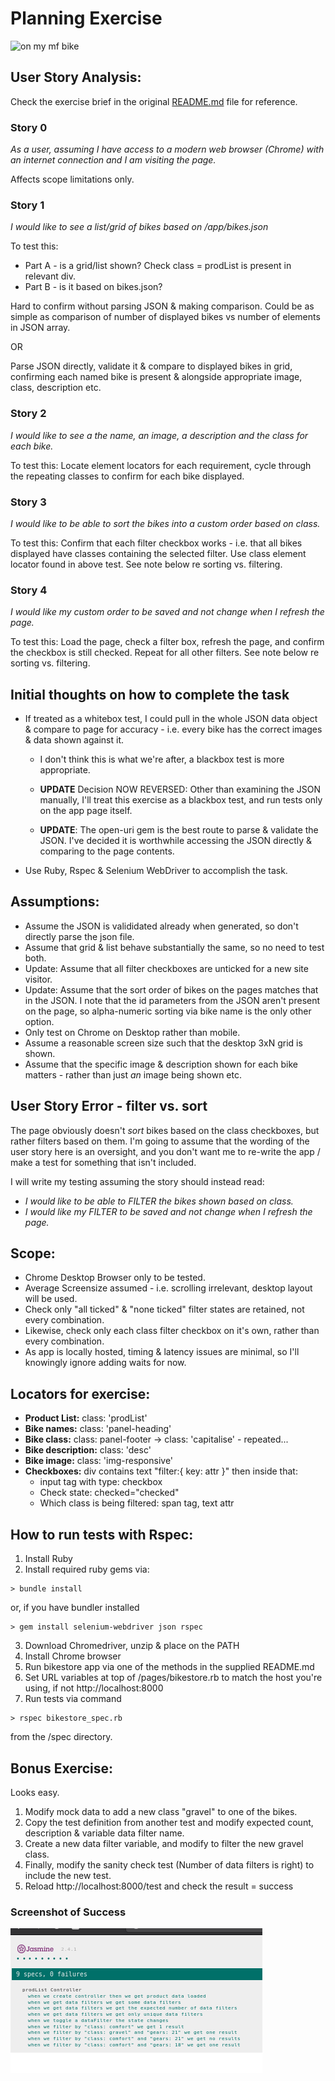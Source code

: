# Planning Exercise

![on my mf bike](/app/favicon.png)
## User Story Analysis:

Check the exercise brief in the original [README.md](README_ORIGINAL.md) file for reference.

### Story 0
*As a user, assuming I have access to a modern web browser (Chrome) with an internet connection and I am visiting the page.*

Affects scope limitations only.

### Story 1
*I would like to see a list/grid of bikes based on /app/bikes.json*

To test this: 
* Part A - is a grid/list shown? Check  class = prodList is present in relevant div.
* Part B - is it based on bikes.json?

Hard to confirm without parsing JSON & making comparison.
Could be as simple as comparison of number of displayed bikes vs number of elements in JSON array.

OR 

Parse JSON directly, validate it & compare to displayed bikes in grid, confirming each named bike is present & alongside appropriate image, class, description etc.

### Story 2
*I would like to see a the name, an image, a description and the class for each bike.*

To test this: Locate element locators for each requirement, cycle through the repeating classes to confirm for each bike displayed.

### Story 3
*I would like to be able to sort the bikes into a custom order based on class.*

To test this: Confirm that each filter checkbox works - i.e. that all bikes displayed have classes containing the selected filter. Use class element locator found in above test. See note below re sorting vs. filtering.

### Story 4
*I would like my custom order to be saved and not change when I refresh the page.*

To test this: Load the page, check a filter box, refresh the page, and confirm the checkbox is still checked. Repeat for all other filters. See note below re sorting vs. filtering.

## Initial thoughts on how to complete the task

* If treated as a whitebox test, I could pull in the whole JSON data object &  compare to page for accuracy - i.e. every bike has the correct images & data shown against it.

    * I don't think this is what we're after, a blackbox test is more appropriate.

    * **UPDATE** Decision NOW REVERSED: Other than examining the JSON manually, I'll treat this exercise as a blackbox test, and run tests only on the app page itself.
    * **UPDATE**: The open-uri gem is the best route to parse & validate the JSON. I've decided it is worthwhile accessing the JSON directly & comparing to the page contents.

* Use Ruby, Rspec & Selenium WebDriver to accomplish the task.

## Assumptions:
* Assume the JSON is valididated already when generated, so don't directly parse the json file.
* Assume that grid & list behave substantially the same, so no need to test both.
* Update: Assume that all filter checkboxes are unticked for a new site visitor.
* Update: Assume that the sort order of bikes on the pages matches that in the JSON. I note that the id parameters from the JSON aren't present on the page, so alpha-numeric sorting via bike name is the only other option.
* Only test on Chrome on Desktop rather than mobile.
* Assume a reasonable screen size such that the desktop 3xN grid is shown. 
* Assume that the specific image & description shown for each bike matters - rather than just *an* image being shown etc.

## User Story Error - filter vs. sort
The page obviously doesn't *sort* bikes based on the class checkboxes, but rather filters based on them. I'm going to assume that the wording of the user story here is an oversight, and you don't want me to re-write the app / make a test for something that isn't included.

I will write my testing assuming the story should instead read:
- *I would like to be able to FILTER the bikes shown based on class.*
- *I would like my FILTER to be saved and not change when I refresh the page.*

## Scope:
- Chrome Desktop Browser only to be tested.
- Average Screensize assumed - i.e. scrolling irrelevant, desktop layout will be used.
- Check only "all ticked" & "none ticked" filter states are retained, not every combination.
- Likewise, check only each class filter checkbox on it's own, rather than every combination.
- As app is locally hosted, timing & latency issues are minimal, so I'll knowingly ignore adding waits for now.

## Locators for exercise:

* **Product List:** class: 'prodList'
* **Bike names:** class: 'panel-heading' 
 * **Bike class:** class: panel-footer -> class: 'capitalise' - repeated...
* **Bike description:** class: 'desc'
* **Bike image:** class: 'img-responsive'
* **Checkboxes:** div contains text "filter:{ key: attr }"
then inside that:
    * input tag with type: checkbox 
    * Check state: checked="checked"
    * Which class is being filtered: span tag, text attr 

## How to run tests with Rspec:

1. Install Ruby
2. Install required ruby gems via: 
```shell
> bundle install 
```
or, if you have bundler installed
```shell
> gem install selenium-webdriver json rspec
```
3. Download Chromedriver, unzip & place on the PATH
4. Install Chrome browser
5. Run bikestore app via one of the methods in the supplied README.md
6. Set URL variables at top of /pages/bikestore.rb to match the host you're using, if not http://localhost:8000
7. Run tests via command 
```shell
> rspec bikestore_spec.rb
``` 
from the /spec directory.

## Bonus Exercise:
Looks easy.

1. Modify mock data to add a new class "gravel" to one of the bikes.
2. Copy the test definition from another test and modify expected count, description & variable data filter name.
3. Create a new data filter variable, and modify to filter the new gravel class.
4. Finally, modify the sanity check test (Number of data filters is right) to include the new test.
5. Reload http://localhost:8000/test and check the result = success
### Screenshot of Success
![screenshot](/bonus_screenshot.png)
